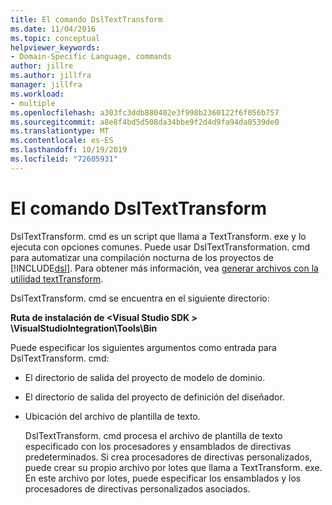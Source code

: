 ```yaml
---
title: El comando DslTextTransform
ms.date: 11/04/2016
ms.topic: conceptual
helpviewer_keywords:
- Domain-Specific Language, commands
author: jillre
ms.author: jillfra
manager: jillfra
ms.workload:
- multiple
ms.openlocfilehash: a303fc3ddb880402e3f998b2360122f6f056b757
ms.sourcegitcommit: a8e8f4bd5d508da34bbe9f2d4d9fa94da0539de0
ms.translationtype: MT
ms.contentlocale: es-ES
ms.lasthandoff: 10/19/2019
ms.locfileid: "72605931"
---
```

# <a name="the-dsltexttransform-command"></a>El comando DslTextTransform
DslTextTransform. cmd es un script que llama a TextTransform. exe y lo ejecuta con opciones comunes. Puede usar DslTextTransformation. cmd para automatizar una compilación nocturna de los proyectos de [!INCLUDE[dsl](../modeling/includes/dsl_md.md)]. Para obtener más información, vea [generar archivos con la utilidad textTransform](../modeling/generating-files-with-the-texttransform-utility.md).

 DslTextTransform. cmd se encuentra en el siguiente directorio:

 **Ruta de instalación de \<Visual Studio SDK > \VisualStudioIntegration\Tools\Bin**

 Puede especificar los siguientes argumentos como entrada para DslTextTransform. cmd:

- El directorio de salida del proyecto de modelo de dominio.

- El directorio de salida del proyecto de definición del diseñador.

- Ubicación del archivo de plantilla de texto.

  DslTextTransform. cmd procesa el archivo de plantilla de texto especificado con los procesadores y ensamblados de directivas predeterminados. Si crea procesadores de directivas personalizados, puede crear su propio archivo por lotes que llama a TextTransform. exe. En este archivo por lotes, puede especificar los ensamblados y los procesadores de directivas personalizados asociados.